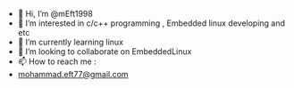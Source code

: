 - 👋 Hi, I’m @mEft1998
- 👀 I’m interested in c/c++ programming , Embedded linux developing and etc
- 🌱 I’m currently learning linux
- 💞️ I’m looking to collaborate on EmbeddedLinux 
- 📫 How to reach me :
-   mohammad.eft77@gmail.com

<!---
mEft1998/mEft1998 is a ✨ special ✨ repository because its `README.md` (this file) appears on your GitHub profile.
You can click the Preview link to take a look at your changes.
--->
